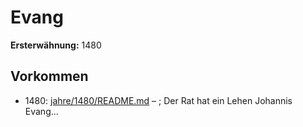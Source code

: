 # Evang

**Ersterwähnung:** 1480

## Vorkommen
- 1480: [jahre/1480/README.md](../jahre/1480/README.md) – ; Der Rat hat ein Lehen Johannis Evang...
